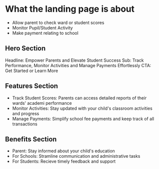 # What the landing page is about
- Allow parent to check ward or student scores
- Monitor Pupil/Student Activity
-  Make payment relating to school

## Hero Section
Headline: Empower Parents and Elevate Student Success
Sub: Track Performance, Monitor Activities and Manage Payments Effortlessly
CTA: Get Started or Learn More

## Features Section
- Track Student Scores: Parents can access detailed reports of their wards' academi performance
- Monitor Activities: Stay updated with your child's classroom activities and progress
- Manage Payments: Simplify school fee payments and keep track of all transactions

## Benefits Section
- Parent: Stay informed about your child's education
- For Schools: Stramline communication and administrative tasks
- For Students: Recieve timely feedback and support
